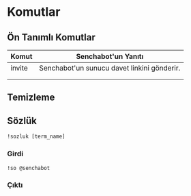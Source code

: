 # Komutlar

## Ön Tanımlı Komutlar <Badge type="tip" text="beta"/>

| Komut  | Senchabot'un Yanıtı                         |
| :----- | ------------------------------------------- |
| invite | Senchabot'un sunucu davet linkini gönderir. |
|        |                                             |
|        |                                             |

## Temizleme <Badge type="tip" text="beta"/>

## Sözlük <Badge type="tip" text="beta"/>

```
!sozluk [term_name]
```

### Girdi

```
!so @senchabot
```

### Çıktı

<!-- Result Photo ? -->
